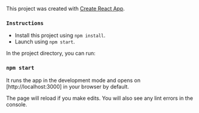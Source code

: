 This project was created with [Create React App](https://github.com/facebook/create-react-app).

### `Instructions`

- Install this project using `npm install`. 
- Launch using `npm start`.


In the project directory, you can run:

### `npm start` 

It runs the app in the development mode and opens on [http://localhost:3000] in your browser by default.

The page will reload if you make edits.
You will also see any lint errors in the console.










